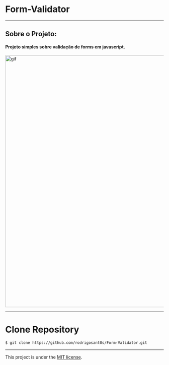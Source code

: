 # Form-Validator

---

## Sobre o Projeto:

#### Projeto simples sobre validação de forms em javascript.

<p><img alt="gif" src="https://github.com/rodrigosant0s/Form-Validator/blob/master/images/gitGif.gif" width="800" heidth="361"></p>

---

# Clone Repository

```bash
$ git clone https://github.com/rodrigosant0s/Form-Validator.git
```
---

This project is under the [MIT license](./LICENSE).

